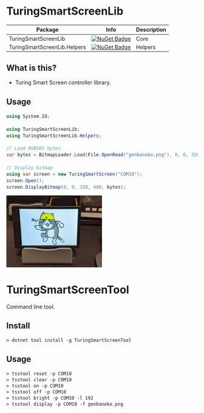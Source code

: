 # TuringSmartScreenLib

| Package | Info | Description |
|-|-|-|
| TuringSmartScreenLib | [![NuGet Badge](https://buildstats.info/nuget/TuringSmartScreenLib)](https://www.nuget.org/packages/TuringSmartScreenLib/) | Core |
| TuringSmartScreenLib.Helpers | [![NuGet Badge](https://buildstats.info/nuget/TuringSmartScreenLib.Helpers)](https://www.nuget.org/packages/TuringSmartScreenLib.Helpers/) | Helpers |

## What is this?

* Turing Smart Screen controller library.

## Usage

```csharp
using System.IO;

using TuringSmartScreenLib;
using TuringSmartScreenLib.Helpers;

// Load RGB565 bytes
var bytes = BitmapLoader.Load(File.OpenRead("genbaneko.png"), 0, 0, 320, 480);

// Display bitmap
using var screen = new TuringSmartScreen("COM10");
screen.Open();
screen.DisplayBitmap(0, 0, 320, 480, bytes);
```

<img src="Images/image.jpg" width="50%" title="image">

# TuringSmartScreenTool

Command line tool.

## Install

```
> dotnet tool install -g TuringSmartScreenTool
```

## Usage

```
> tsstool reset -p COM10
> tsstool clear -p COM10
> tsstool on -p COM10
> tsstool off -p COM10
> tsstool bright -p COM10 -l 192
> tsstool display -p COM10 -f genbaneko.png
```
